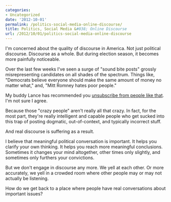 ```yaml
---
categories:
- Uncategorized
date: '2012-10-01'
permalink: /politics-social-media-online-discourse/
title: Politics, Social Media &#038; Online Discourse
url: /2012/10/01/politics-social-media-online-discourse
---
```


I'm concerned about the quality of discourse in America. Not just political discourse. Discourse as a whole. But during election season, it becomes more painfully noticeable.

Over the last few weeks I've seen a surge of "sound bite posts" grossly misrepresenting candidates on all shades of the spectrum. Things like, "Democrats believe everyone should make the same amount of money no matter what," and, "Mitt Romney hates poor people."

My buddy Lance has recommended you <a href="http://lancehaun.com/its-time-to-unsubscribe-from-aunt-ednas-crazy-political-facebook-posts/">unsubscribe from people like that</a>. I'm not sure I agree.

Because those "crazy people" aren't really all that crazy. In fact, for the most part, they're really intelligent and capable people who get sucked into this trap of posting dogmatic, out-of-context, and typically incorrect stuff.

And real discourse is suffering as a result.

I believe that meaningful political conversation is important. It helps you clarify your own thinking. It helps you reach more meaningful conclusions. Sometimes it changes your mind altogether, other times only slightly, and sometimes only furthers your convictions.

But we don't engage in discourse any more. We yell at each other. Or more accurately, we yell in a crowded room where other people may or may not actually be listening.

How do we get back to a place where people have real conversations about important issues?